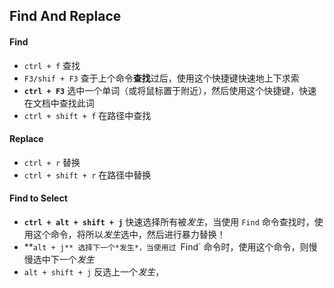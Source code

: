 ## Find And Replace

#### Find 
* `ctrl + f` 查找
* `F3/shif + F3` 查于上个命令**查找**过后，使用这个快捷键快速地上下求索
* **`ctrl + F3`** 选中一个单词（或将鼠标置于附近），然后使用这个快捷键，快速在文档中查找此词
* `ctrl + shift + f` 在路径中查找


#### Replace
* `ctrl + r` 替换
* `ctrl + shift + r` 在路径中替换


#### Find to Select
* **`ctrl + alt + shift + j`** 快速选择所有被*发生*，当使用 `Find` 命令查找时，使用这个命令，将所以*发生*选中，然后进行暴力替换！
* **`alt + j** 选择下一个*发生*，当使用过 `Find` 命令时，使用这个命令，则慢慢选中下一个*发生*
* `alt + shift + j` 反选上一个*发生*，
